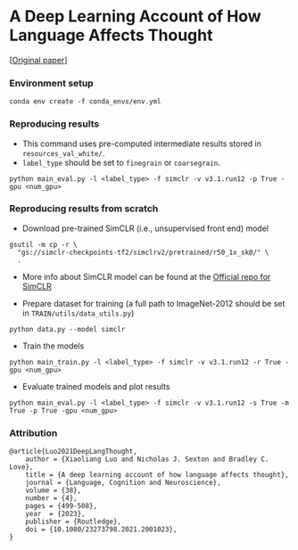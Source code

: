 # A Deep Learning Account of How Language Affects Thought
\[[Original paper](https://www.tandfonline.com/doi/full/10.1080/23273798.2021.2001023)\]

### Environment setup
```
conda env create -f conda_envs/env.yml
```
 
### Reproducing results 
* This command uses pre-computed intermediate results stored in `resources_val_white/`.
* `label_type` should be set to `finegrain` or `coarsegrain`.
```
python main_eval.py -l <label_type> -f simclr -v v3.1.run12 -p True -gpu <num_gpu>
```

### Reproducing results from scratch
* Download pre-trained SimCLR (i.e., unsupervised front end) model
```
gsutil -m cp -r \
  "gs://simclr-checkpoints-tf2/simclrv2/pretrained/r50_1x_sk0/" \
  .
```
* More info about SimCLR model can be found at the [Official repo for SimCLR](https://github.com/google-research/simclr/tree/master/tf2)
  
* Prepare dataset for training (a full path to ImageNet-2012 should be set in `TRAIN/utils/data_utils.py`)
```
python data.py --model simclr
```
* Train the models
```
python main_train.py -l <label_type> -f simclr -v v3.1.run12 -r True -gpu <num_gpu>
```
* Evaluate trained models and plot results
```
python main_eval.py -l <label_type> -f simclr -v v3.1.run12 -s True -m True -p True -gpu <num_gpu>
```

### Attribution
```
@article{Luo2021DeepLangThought,
    author = {Xiaoliang Luo and Nicholas J. Sexton and Bradley C. Love},
    title = {A deep learning account of how language affects thought},
    journal = {Language, Cognition and Neuroscience},
    volume = {38},
    number = {4},
    pages = {499-508},
    year  = {2023},
    publisher = {Routledge},
    doi = {10.1080/23273798.2021.2001023},
}
```
